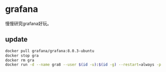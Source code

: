 # grafana

慢慢研究grafana好玩。

## update

```bash
docker pull grafana/grafana:8.0.3-ubuntu
docker stop gra
docker rm gra
docker run -d --name gra8 --user $(id -u):$(id -g) --restart=always -p 3030:3000 -v /fil/liw/jk/gra/data:/var/lib/grafana:rw -v /fil/liw/jk/gra/data/grafana-data/etc:/etc/grafana:rw grafana/grafana:8.0.3-ubuntu
```
